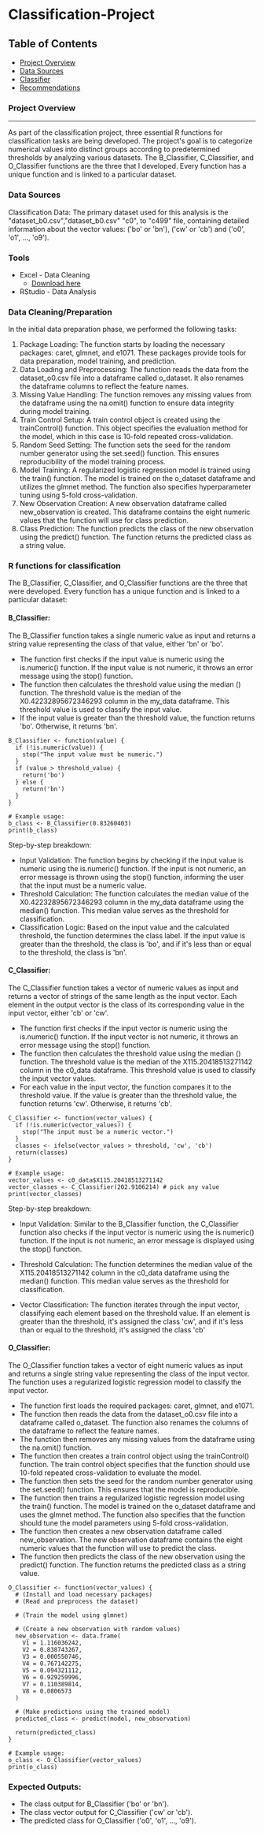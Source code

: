 # Classification-Project

## Table of Contents

- [Project Overview](#project-overview)
- [Data Sources](#data-sources)
- [Classifier](#R-functions-for-classification)
- [Recommendations](#recommendations)

### Project Overview
---
As part of the classification project, three essential R functions for classification tasks are being developed. The project's goal is to categorize numerical values into distinct groups according to predetermined thresholds by analyzing various datasets.
The B_Classifier, C_Classifier, and O_Classifier functions are the three that I developed. Every function has a unique function and is linked to a particular dataset.

### Data Sources

Classification Data: The primary dataset used for this analysis is the "dataset_b0.csv","dataset_b0.csv" "c0", to "c499" file, containing detailed information about the vector values: ('bo' or 'bn'), ('cw' or 'cb') and ('o0', 'o1', ..., 'o9').

### Tools

- Excel - Data Cleaning
  - [Download here](https://microsoft.com)
- RStudio - Data Analysis

### Data Cleaning/Preparation

In the initial data preparation phase, we performed the following tasks:
1.  Package Loading: The function starts by loading the necessary packages: caret, glmnet, and e1071. These packages provide tools for data preparation, model training, and prediction.
2.  Data Loading and Preprocessing: The function reads the data from the dataset_o0.csv file into a dataframe called o_dataset. It also renames the dataframe columns to reflect the feature names.
4.  Missing Value Handling: The function removes any missing values from the dataframe using the na.omit() function to ensure data integrity during model training.
5.  Train Control Setup: A train control object is created using the trainControl() function. This object specifies the evaluation method for the model, which in this case is 10-fold repeated cross-validation.
6.  Random Seed Setting: The function sets the seed for the random number generator using the set.seed() function. This ensures reproducibility of the model training process.
7.  Model Training: A regularized logistic regression model is trained using the train() function. The model is trained on the o_dataset dataframe and utilizes the glmnet method. The function also specifies hyperparameter tuning using 5-fold cross-validation.
8.  New Observation Creation: A new observation dataframe called new_observation is created. This dataframe contains the eight numeric values that the function will use for class prediction.
9.  Class Prediction: The function predicts the class of the new observation using the predict() function. The function returns the predicted class as a string value.

### R functions for classification 
The B_Classifier, C_Classifier, and O_Classifier functions are the three that were developed. Every function has a unique function and is linked to a particular dataset:

#### B_Classifier:
The B_Classifier function takes a single numeric value as input and returns a string value representing the class of that value, either 'bn' or 'bo'.
- The function first checks if the input value is numeric using the is.numeric() function. If the input value is not numeric, it throws an error message using the stop() function.
- The function then calculates the threshold value using the median () function. The threshold value is the median of the X0.42232895672346293 column in the my_data dataframe. This threshold value is used to classify the input value.
- If the input value is greater than the threshold value, the function returns 'bo'. Otherwise, it returns 'bn'.
```
B_Classifier <- function(value) {
  if (!is.numeric(value)) {
    stop("The input value must be numeric.")
  }
  if (value > threshold_value) {
    return('bo')
  } else {
    return('bn')
  }
}

# Example usage:
b_class <- B_Classifier(0.83260403)
print(b_class)
```
Step-by-step breakdown:
- Input Validation: The function begins by checking if the input value is numeric using the is.numeric() function. If the input is not numeric, an error message is thrown using the stop() function, informing the user that the input must be a numeric value.
- Threshold Calculation: The function calculates the median value of the X0.42232895672346293 column in the my_data dataframe using the median() function. This median value serves as the threshold for classification.
- Classification Logic: Based on the input value and the calculated threshold, the function determines the class label. If the input value is greater than the threshold, the class is 'bo', and if it's less than or equal to the threshold, the class is 'bn'.

#### C_Classifier:
The C_Classifier function takes a vector of numeric values as input and returns a vector of strings of the same length as the input vector. Each element in the output vector is the class of its corresponding value in the input vector, either 'cb' or 'cw'.
- The function first checks if the input vector is numeric using the is.numeric() function. If the input vector is not numeric, it throws an error message using the stop() function.
- The function then calculates the threshold value using the median () function. The threshold value is the median of the X115.20418513271142 column in the c0_data dataframe. This threshold value is used to classify the input vector values.
- For each value in the input vector, the function compares it to the threshold value. If the value is greater than the threshold value, the function returns 'cw'. Otherwise, it returns 'cb'.
```
C_Classifier <- function(vector_values) {
  if (!is.numeric(vector_values)) {
    stop("The input must be a numeric vector.")
  }
  classes <- ifelse(vector_values > threshold, 'cw', 'cb')
  return(classes)
}

# Example usage:
vector_values <- c0_data$X115.20418513271142
vector_classes <- C_Classifier(202.9106214) # pick any value
print(vector_classes)
```
Step-by-step breakdown:

- Input Validation: Similar to the B_Classifier function, the C_Classifier function also checks if the input vector is numeric using the is.numeric() function. If the input is not numeric, an error message is displayed using the stop() function.

- Threshold Calculation: The function determines the median value of the X115.20418513271142 column in the c0_data dataframe using the median() function. This median value serves as the threshold for classification.

- Vector Classification: The function iterates through the input vector, classifying each element based on the threshold value. If an element is greater than the threshold, it's assigned the class 'cw', and if it's less than or equal to the threshold, it's assigned the class 'cb'

#### O_Classifier:
The O_Classifier function takes a vector of eight numeric values as input and returns a single string value representing the class of the input vector. The function uses a regularized logistic regression model to classify the input vector.
- The function first loads the required packages: caret, glmnet, and e1071.
- The function then reads the data from the dataset_o0.csv file into a dataframe called o_dataset. The function also renames the columns of the dataframe to reflect the feature names.
- The function then removes any missing values from the dataframe using the na.omit() function.
- The function then creates a train control object using the trainControl() function. The train control object specifies that the function should use 10-fold repeated cross-validation to evaluate the model.
- The function then sets the seed for the random number generator using the set.seed() function. This ensures that the model is reproducible.
- The function then trains a regularized logistic regression model using the train() function. The model is trained on the o_dataset dataframe and uses the glmnet method. The function also specifies that the function should tune the model parameters using 5-fold cross-validation.
- The function then creates a new observation dataframe called new_observation. The new observation dataframe contains the eight numeric values that the function will use to predict the class.
- The function then predicts the class of the new observation using the predict() function. The function returns the predicted class as a string value.
```
O_Classifier <- function(vector_values) {
  # (Install and load necessary packages)
  # (Read and preprocess the dataset)
  
  # (Train the model using glmnet)
  
  # (Create a new observation with random values)
  new_observation <- data.frame(
    V1 = 1.116036242,
    V2 = 0.838743267,
    V3 = 0.000550746,
    V4 = 0.767142275,
    V5 = 0.094321112,
    V6 = 0.929259996,
    V7 = 0.110389814,
    V8 = 0.0806573
  )
  
  # (Make predictions using the trained model)
  predicted_class <- predict(model, new_observation)
  
  return(predicted_class)
}

# Example usage:
o_class <- O_Classifier(vector_values)
print(o_class)
```
### Expected Outputs:
- The class output for B_Classifier ('bo' or 'bn').
- The class vector output for C_Classifier ('cw' or 'cb').
- The predicted class for O_Classifier ('o0', 'o1', ..., 'o9').

